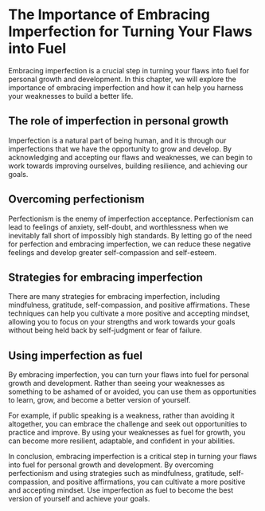 The Importance of Embracing Imperfection for Turning Your Flaws into Fuel
============================================================================================================

Embracing imperfection is a crucial step in turning your flaws into fuel for personal growth and development. In this chapter, we will explore the importance of embracing imperfection and how it can help you harness your weaknesses to build a better life.

The role of imperfection in personal growth
-------------------------------------------

Imperfection is a natural part of being human, and it is through our imperfections that we have the opportunity to grow and develop. By acknowledging and accepting our flaws and weaknesses, we can begin to work towards improving ourselves, building resilience, and achieving our goals.

Overcoming perfectionism
------------------------

Perfectionism is the enemy of imperfection acceptance. Perfectionism can lead to feelings of anxiety, self-doubt, and worthlessness when we inevitably fall short of impossibly high standards. By letting go of the need for perfection and embracing imperfection, we can reduce these negative feelings and develop greater self-compassion and self-esteem.

Strategies for embracing imperfection
-------------------------------------

There are many strategies for embracing imperfection, including mindfulness, gratitude, self-compassion, and positive affirmations. These techniques can help you cultivate a more positive and accepting mindset, allowing you to focus on your strengths and work towards your goals without being held back by self-judgment or fear of failure.

Using imperfection as fuel
--------------------------

By embracing imperfection, you can turn your flaws into fuel for personal growth and development. Rather than seeing your weaknesses as something to be ashamed of or avoided, you can use them as opportunities to learn, grow, and become a better version of yourself.

For example, if public speaking is a weakness, rather than avoiding it altogether, you can embrace the challenge and seek out opportunities to practice and improve. By using your weaknesses as fuel for growth, you can become more resilient, adaptable, and confident in your abilities.

In conclusion, embracing imperfection is a critical step in turning your flaws into fuel for personal growth and development. By overcoming perfectionism and using strategies such as mindfulness, gratitude, self-compassion, and positive affirmations, you can cultivate a more positive and accepting mindset. Use imperfection as fuel to become the best version of yourself and achieve your goals.
